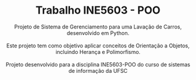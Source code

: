 <h1 align="center">Trabalho INE5603 - POO</h1>

<p align="center">
  Projeto de Sistema de Gerenciamento para uma Lavação de Carros, desenvolvido em Python.
  <br> <br>
  Este projeto tem como objetivo aplicar conceitos de Orientação a Objetos, incluindo Herança e Polimorfismo.
  <br> <br>
  Projeto desenvolvido para a disciplina INE5603-POO do curso de sistemas de informação da UFSC
</p>